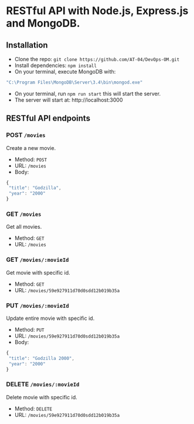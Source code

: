 # RESTful API with Node.js, Express.js  and MongoDB.

## Installation

- Clone the repo: `git clone https://github.com/AT-04/DevOps-OM.git`
- Install dependencies: `npm install`
- On your terminal, execute MongoDB with:
```js
"C:\Program Files\MongoDB\Server\3.4\bin\mongod.exe"
```
- On your terminal, run  `npm run start`  this will start the server.
- The server will start at: http://localhost:3000

## RESTful API endpoints

### POST `/movies`

Create a new movie.

+ Method: `POST`
+ URL: `/movies`
+ Body:

```js
{
 "title": "Godzilla",
 "year": "2000"
}

```

### GET `/movies`

Get all movies.

+ Method: `GET`
+ URL: `/movies`
### GET `/movies/:movieId`

Get movie with specific id.

+ Method: `GET`
+ URL: `/movies/59e927911d70d0sdd12b019b35a`

### PUT `/movies/:movieId`

Update entire movie with specific id.

+ Method: `PUT`
+ URL: `/movies/59e927911d70d0sdd12b019b35a`
+ Body:

```js
{
 "title": "Godzilla 2000",
 "year": "2000"
}

```


### DELETE `/movies/:movieId`

Delete movie with specific id.

+ Method: `DELETE`
+ URL: `/movies/59e927911d70d0sdd12b019b35a`